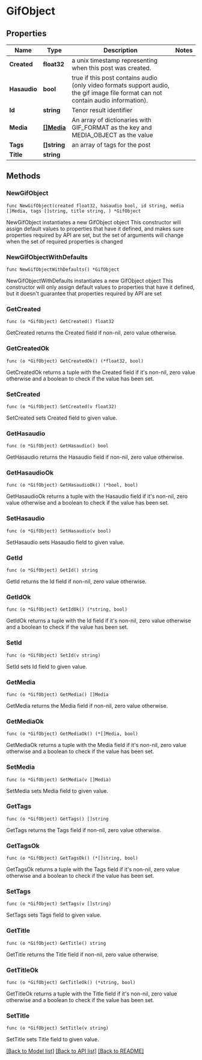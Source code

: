 # GifObject

## Properties

Name | Type | Description | Notes
------------ | ------------- | ------------- | -------------
**Created** | **float32** | a unix timestamp representing when this post was created. | 
**Hasaudio** | **bool** | true if this post contains audio (only video formats support audio, the gif image file format can not contain audio information).  | 
**Id** | **string** | Tenor result identifier | 
**Media** | [**[]Media**](Media.md) | An array of dictionaries with GIF_FORMAT as the key and MEDIA_OBJECT as the value | 
**Tags** | **[]string** | an array of tags for the post | 
**Title** | **string** |  | 

## Methods

### NewGifObject

`func NewGifObject(created float32, hasaudio bool, id string, media []Media, tags []string, title string, ) *GifObject`

NewGifObject instantiates a new GifObject object
This constructor will assign default values to properties that have it defined,
and makes sure properties required by API are set, but the set of arguments
will change when the set of required properties is changed

### NewGifObjectWithDefaults

`func NewGifObjectWithDefaults() *GifObject`

NewGifObjectWithDefaults instantiates a new GifObject object
This constructor will only assign default values to properties that have it defined,
but it doesn't guarantee that properties required by API are set

### GetCreated

`func (o *GifObject) GetCreated() float32`

GetCreated returns the Created field if non-nil, zero value otherwise.

### GetCreatedOk

`func (o *GifObject) GetCreatedOk() (*float32, bool)`

GetCreatedOk returns a tuple with the Created field if it's non-nil, zero value otherwise
and a boolean to check if the value has been set.

### SetCreated

`func (o *GifObject) SetCreated(v float32)`

SetCreated sets Created field to given value.


### GetHasaudio

`func (o *GifObject) GetHasaudio() bool`

GetHasaudio returns the Hasaudio field if non-nil, zero value otherwise.

### GetHasaudioOk

`func (o *GifObject) GetHasaudioOk() (*bool, bool)`

GetHasaudioOk returns a tuple with the Hasaudio field if it's non-nil, zero value otherwise
and a boolean to check if the value has been set.

### SetHasaudio

`func (o *GifObject) SetHasaudio(v bool)`

SetHasaudio sets Hasaudio field to given value.


### GetId

`func (o *GifObject) GetId() string`

GetId returns the Id field if non-nil, zero value otherwise.

### GetIdOk

`func (o *GifObject) GetIdOk() (*string, bool)`

GetIdOk returns a tuple with the Id field if it's non-nil, zero value otherwise
and a boolean to check if the value has been set.

### SetId

`func (o *GifObject) SetId(v string)`

SetId sets Id field to given value.


### GetMedia

`func (o *GifObject) GetMedia() []Media`

GetMedia returns the Media field if non-nil, zero value otherwise.

### GetMediaOk

`func (o *GifObject) GetMediaOk() (*[]Media, bool)`

GetMediaOk returns a tuple with the Media field if it's non-nil, zero value otherwise
and a boolean to check if the value has been set.

### SetMedia

`func (o *GifObject) SetMedia(v []Media)`

SetMedia sets Media field to given value.


### GetTags

`func (o *GifObject) GetTags() []string`

GetTags returns the Tags field if non-nil, zero value otherwise.

### GetTagsOk

`func (o *GifObject) GetTagsOk() (*[]string, bool)`

GetTagsOk returns a tuple with the Tags field if it's non-nil, zero value otherwise
and a boolean to check if the value has been set.

### SetTags

`func (o *GifObject) SetTags(v []string)`

SetTags sets Tags field to given value.


### GetTitle

`func (o *GifObject) GetTitle() string`

GetTitle returns the Title field if non-nil, zero value otherwise.

### GetTitleOk

`func (o *GifObject) GetTitleOk() (*string, bool)`

GetTitleOk returns a tuple with the Title field if it's non-nil, zero value otherwise
and a boolean to check if the value has been set.

### SetTitle

`func (o *GifObject) SetTitle(v string)`

SetTitle sets Title field to given value.



[[Back to Model list]](../README.md#documentation-for-models) [[Back to API list]](../README.md#documentation-for-api-endpoints) [[Back to README]](../README.md)


